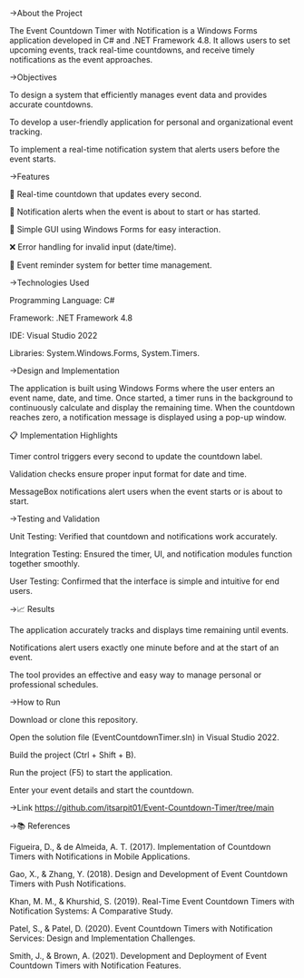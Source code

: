 ->About the Project

The Event Countdown Timer with Notification is a Windows Forms application developed in C# and .NET Framework 4.8.
It allows users to set upcoming events, track real-time countdowns, and receive timely notifications as the event approaches.

->Objectives

To design a system that efficiently manages event data and provides accurate countdowns.

To develop a user-friendly application for personal and organizational event tracking.

To implement a real-time notification system that alerts users before the event starts.

->Features

🧭 Real-time countdown that updates every second.

🔔 Notification alerts when the event is about to start or has started.

🧩 Simple GUI using Windows Forms for easy interaction.

❌ Error handling for invalid input (date/time).

📅 Event reminder system for better time management.

->Technologies Used

Programming Language: C#

Framework: .NET Framework 4.8

IDE: Visual Studio 2022

Libraries: System.Windows.Forms, System.Timers.

->Design and Implementation

The application is built using Windows Forms where the user enters an event name, date, and time.
Once started, a timer runs in the background to continuously calculate and display the remaining time.
When the countdown reaches zero, a notification message is displayed using a pop-up window.

📋 Implementation Highlights

Timer control triggers every second to update the countdown label.

Validation checks ensure proper input format for date and time.

MessageBox notifications alert users when the event starts or is about to start.

->Testing and Validation

Unit Testing: Verified that countdown and notifications work accurately.

Integration Testing: Ensured the timer, UI, and notification modules function together smoothly.

User Testing: Confirmed that the interface is simple and intuitive for end users.

->📈 Results

The application accurately tracks and displays time remaining until events.

Notifications alert users exactly one minute before and at the start of an event.

The tool provides an effective and easy way to manage personal or professional schedules.

->How to Run

Download or clone this repository.

Open the solution file (EventCountdownTimer.sln) in Visual Studio 2022.

Build the project (Ctrl + Shift + B).

Run the project (F5) to start the application.

Enter your event details and start the countdown.

->Link
https://github.com/itsarpit01/Event-Countdown-Timer/tree/main

->📚 References

Figueira, D., & de Almeida, A. T. (2017). Implementation of Countdown Timers with Notifications in Mobile Applications.

Gao, X., & Zhang, Y. (2018). Design and Development of Event Countdown Timers with Push Notifications.

Khan, M. M., & Khurshid, S. (2019). Real-Time Event Countdown Timers with Notification Systems: A Comparative Study.

Patel, S., & Patel, D. (2020). Event Countdown Timers with Notification Services: Design and Implementation Challenges.

Smith, J., & Brown, A. (2021). Development and Deployment of Event Countdown Timers with Notification Features.
